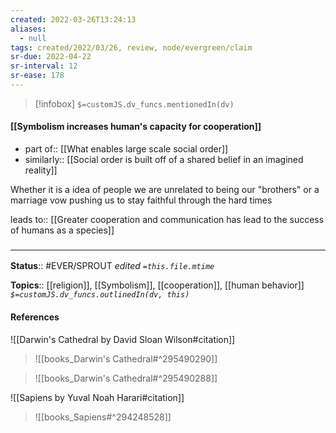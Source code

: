 ```yaml
---
created: 2022-03-26T13:24:13 
aliases:
  - null
tags: created/2022/03/26, review, node/evergreen/claim
sr-due: 2022-04-22
sr-interval: 12
sr-ease: 178
---
```

> [!infobox]
`$=customJS.dv_funcs.mentionedIn(dv)`

#### [[Symbolism increases human's capacity for cooperation]] 

- part of:: [[What enables large scale social order]] 
- similarly:: [[Social order is built off of a shared belief in an imagined reality]]

Whether it is a idea of people we are unrelated to being our "brothers" or a marriage vow pushing us to stay faithful through the hard times

leads to:: [[Greater cooperation and communication has lead to the success of humans as a species]]

### <hr class="footnote"/>

**Status**:: #EVER/SPROUT
*edited `=this.file.mtime`*

**Topics**:: [[religion]], [[Symbolism]], [[cooperation]], [[human behavior]]
*`$=customJS.dv_funcs.outlinedIn(dv, this)`*

#### References

![[Darwin's Cathedral by David Sloan Wilson#citation]]

> ![[books_Darwin's Cathedral#^295490290]]

> ![[books_Darwin's Cathedral#^295490288]]

![[Sapiens by Yuval Noah Harari#citation]]

> ![[books_Sapiens#^294248528]]

